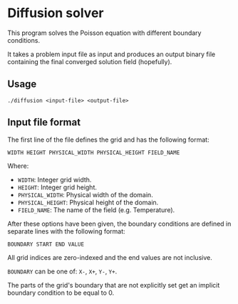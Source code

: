 # Diffusion solver

This program solves the Poisson equation with different boundary conditions.

It takes a problem input file as input and produces an output binary file containing the final converged solution field (hopefully).

## Usage

```
./diffusion <input-file> <output-file>
```

## Input file format

The first line of the file defines the grid and has the following format:

```
WIDTH HEIGHT PHYSICAL_WIDTH PHYSICAL_HEIGHT FIELD_NAME
```

Where:
* `WIDTH`: Integer grid width.
* `HEIGHT`: Integer grid height.
* `PHYSICAL_WIDTH`: Physical width of the domain.
* `PHYSICAL_HEIGHT`: Physical height of the domain.
* `FIELD_NAME`: The name of the field (e.g. Temperature).

After these options have been given, the boundary conditions are defined in separate lines with the following format:

```
BOUNDARY START END VALUE
```

All grid indices are zero-indexed and the end values are not inclusive.

`BOUNDARY` can be one of: `X-`, `X+`, `Y-`, `Y+`.

The parts of the grid's boundary that are not explicitly set get an implicit boundary condition to be equal to 0.
